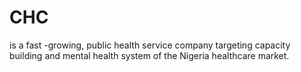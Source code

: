# CHC
 is a fast -growing, public health service company targeting capacity building and mental health system of the Nigeria healthcare market.
